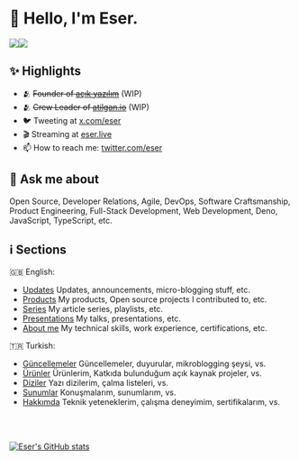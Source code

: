 <h1>👋 Hello, I'm Eser.</h1>

<a href="https://www.twitter.com/eser" target="_blank" rel="noreferrer"><img
src="https://img.shields.io/twitter/follow/eser?logo=twitter&style=for-the-badge&color=0891b2&labelColor=1c1917"
/></a><a href="https://www.github.com/eser" target="_blank" rel="noreferrer"><img
src="https://img.shields.io/github/followers/eser?logo=github&style=for-the-badge&color=0891b2&labelColor=1c1917" /></a>


## ✨ Highlights

- 🫂 ~~Founder of [açık yazılım](https://github.com/acikyazilim)~~ (WIP)
- 🫂 ~~Crew Leader of [atilgan.io](https://atilgan.io)~~ (WIP)
- 🐦 Tweeting at [x.com/eser](https://x.com/eser)
- 🎬 Streaming at [eser.live](https://eser.live)
- 📫 How to reach me: [twitter.com/eser](https://twitter.com/eser)


## 💬 Ask me about
Open Source, Developer Relations, Agile, DevOps, Software Craftsmanship, Product Engineering, Full-Stack Development, Web Development, Deno, JavaScript, TypeScript, etc.


## ℹ️ Sections

🇬🇧 English:
- [Updates](./updates/en/README.md) Updates, announcements, micro-blogging stuff, etc.
- [Products](./products/en/README.md) My products, Open source projects I contributed to, etc.
- [Series](./series/en/README.md) My article series, playlists, etc.
- [Presentations](./presentations/en/README.md) My talks, presentations, etc.
- [About me](./about-me/en/README.md) My technical skills, work experience, certifications, etc.

🇹🇷 Turkish:
- [Güncellemeler](./updates/tr/README.md) Güncellemeler, duyurular, mikroblogging şeysi, vs.
- [Ürünler](./products/tr/README.md) Ürünlerim, Katkıda bulunduğum açık kaynak projeler, vs.
- [Diziler](./series/tr/README.md) Yazı dizilerim, çalma listeleri, vs.
- [Sunumlar](./presentations/tr/README.md) Konuşmalarım, sunumlarım, vs.
- [Hakkımda](./about-me/tr/README.md) Teknik yeteneklerim, çalışma deneyimim, sertifikalarım, vs.


<br />
<br />
<p>
  <a href="http://www.github.com/eser"><img src="https://github-readme-stats.vercel.app/api?username=eser&show_icons=true&hide=&count_private=true&title_color=0891b2&text_color=ffffff&icon_color=0891b2&bg_color=1c1917&hide_border=true&show_icons=true" alt="Eser's GitHub stats" /></a>
</p>
